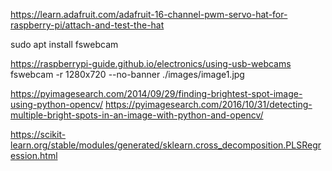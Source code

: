 https://learn.adafruit.com/adafruit-16-channel-pwm-servo-hat-for-raspberry-pi/attach-and-test-the-hat



sudo apt install fswebcam

https://raspberrypi-guide.github.io/electronics/using-usb-webcams
 fswebcam -r 1280x720 --no-banner ./images/image1.jpg


https://pyimagesearch.com/2014/09/29/finding-brightest-spot-image-using-python-opencv/
https://pyimagesearch.com/2016/10/31/detecting-multiple-bright-spots-in-an-image-with-python-and-opencv/


https://scikit-learn.org/stable/modules/generated/sklearn.cross_decomposition.PLSRegression.html